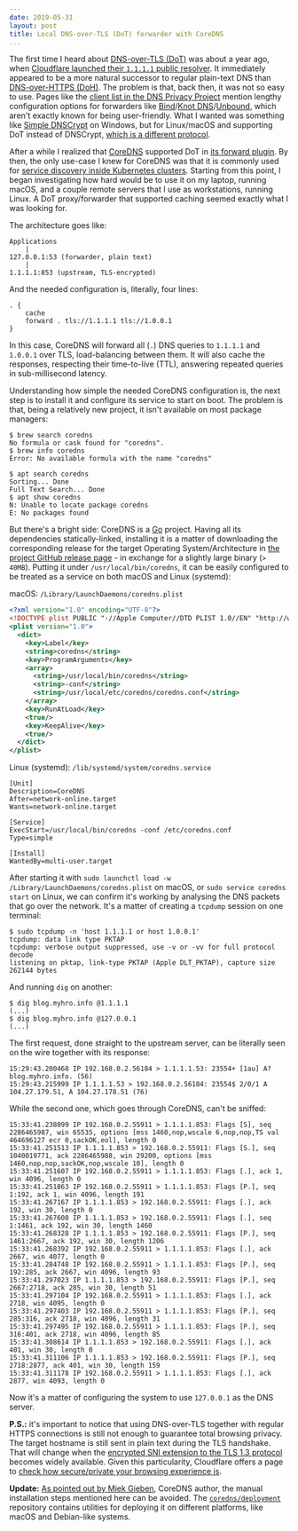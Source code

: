 ```yaml
---
date: 2019-05-31
layout: post
title: Local DNS-over-TLS (DoT) forwarder with CoreDNS
...
```


The first time I heard about [DNS-over-TLS (DoT)][dot] was about a year ago, when [Cloudflare launched their `1.1.1.1` public resolver][1-1-1-1-launch]. It immediately appeared to be a more natural successor to regular plain-text DNS than [DNS-over-HTTPS (DoH)][doh]. The problem is that, back then, it was not so easy to use. Pages like the [client list in the DNS Privacy Project][dns-privacy-clients] mention lengthy configuration options for forwarders like [Bind][bind]/[Knot DNS][knot-dns]/[Unbound][unbound], which aren't exactly known for being user-friendly. What I wanted was something like [Simple DNSCrypt][simple-dnscrypt] on Windows, but for Linux/macOS and supporting DoT instead of DNSCrypt, [which is a different protocol][dnscrypt-protocol].

After a while I realized that [CoreDNS][coredns] supported DoT in [its forward plugin][coredns-forward]. By then, the only use-case I knew for CoreDNS was that it is commonly used for [service discovery inside Kubernetes clusters][coredns-kubernetes]. Starting from this point, I began investigating how hard would be to use it on my laptop, running macOS, and a couple remote servers that I use as workstations, running Linux. A DoT proxy/forwarder that supported caching seemed exactly what I was looking for.

The architecture goes like:

```
Applications
    |
127.0.0.1:53 (forwarder, plain text)
    |
1.1.1.1:853 (upstream, TLS-encrypted)
```

And the needed configuration is, literally, four lines:

```
. {
    cache
    forward . tls://1.1.1.1 tls://1.0.0.1
}
```

In this case, CoreDNS will forward all (`.`) DNS queries to `1.1.1.1` and `1.0.0.1` over TLS, load-balancing between them. It will also cache the responses, respecting their time-to-live (TTL), answering repeated queries in sub-millisecond latency.

Understanding how simple the needed CoreDNS configuration is, the next step is to install it and configure its service to start on boot. The problem is that, being a relatively new project, it isn't available on most package managers:

```
$ brew search coredns
No formula or cask found for "coredns".
$ brew info coredns
Error: No available formula with the name "coredns"
```
```
$ apt search coredns
Sorting... Done
Full Text Search... Done
$ apt show coredns
N: Unable to locate package coredns
E: No packages found
```

But there's a bright side: CoreDNS is a [Go][golang] project. Having all its dependencies statically-linked, installing it is a matter of downloading the corresponding release for the target Operating System/Architecture in [the project GitHub release page][coredns-releases] - in exchange for a slightly large binary (`> 40MB`). Putting it under `/usr/local/bin/coredns`, it can be easily configured to be treated as a service on both macOS and Linux (systemd):

macOS: `/Library/LaunchDaemons/coredns.plist`
```xml
<?xml version="1.0" encoding="UTF-8"?>
<!DOCTYPE plist PUBLIC "-//Apple Computer//DTD PLIST 1.0//EN" "http://www.apple.com/DTDs/PropertyList-1.0.dtd">
<plist version="1.0">
  <dict>
    <key>Label</key>
    <string>coredns</string>
    <key>ProgramArguments</key>
    <array>
      <string>/usr/local/bin/coredns</string>
      <string>-conf</string>
      <string>/usr/local/etc/coredns/coredns.conf</string>
    </array>
    <key>RunAtLoad</key>
    <true/>
    <key>KeepAlive</key>
    <true/>
  </dict>
</plist>
```

Linux (systemd): `/lib/systemd/system/coredns.service`
```
[Unit]
Description=CoreDNS
After=network-online.target
Wants=network-online.target

[Service]
ExecStart=/usr/local/bin/coredns -conf /etc/coredns.conf
Type=simple

[Install]
WantedBy=multi-user.target
```

After starting it with `sudo launchctl load -w /Library/LaunchDaemons/coredns.plist` on macOS, or `sudo service coredns start` on Linux, we can confirm it's working by analysing the DNS packets that go over the network. It's a matter of creating a `tcpdump` session on one terminal:

```
$ sudo tcpdump -n 'host 1.1.1.1 or host 1.0.0.1'
tcpdump: data link type PKTAP
tcpdump: verbose output suppressed, use -v or -vv for full protocol decode
listening on pktap, link-type PKTAP (Apple DLT_PKTAP), capture size 262144 bytes
```

And running `dig` on another:

```
$ dig blog.myhro.info @1.1.1.1
(...)
$ dig blog.myhro.info @127.0.0.1
(...)
```

The first request, done straight to the upstream server, can be literally seen on the wire together with its response:

```
15:29:43.200468 IP 192.168.0.2.56184 > 1.1.1.1.53: 23554+ [1au] A? blog.myhro.info. (56)
15:29:43.215999 IP 1.1.1.1.53 > 192.168.0.2.56184: 23554$ 2/0/1 A 104.27.179.51, A 104.27.178.51 (76)
```

While the second one, which goes through CoreDNS, can't be sniffed:

```
15:33:41.238099 IP 192.168.0.2.55911 > 1.1.1.1.853: Flags [S], seq 2286465987, win 65535, options [mss 1460,nop,wscale 6,nop,nop,TS val 464696127 ecr 0,sackOK,eol], length 0
15:33:41.251513 IP 1.1.1.1.853 > 192.168.0.2.55911: Flags [S.], seq 1040019771, ack 2286465988, win 29200, options [mss 1460,nop,nop,sackOK,nop,wscale 10], length 0
15:33:41.251607 IP 192.168.0.2.55911 > 1.1.1.1.853: Flags [.], ack 1, win 4096, length 0
15:33:41.251863 IP 192.168.0.2.55911 > 1.1.1.1.853: Flags [P.], seq 1:192, ack 1, win 4096, length 191
15:33:41.267167 IP 1.1.1.1.853 > 192.168.0.2.55911: Flags [.], ack 192, win 30, length 0
15:33:41.267608 IP 1.1.1.1.853 > 192.168.0.2.55911: Flags [.], seq 1:1461, ack 192, win 30, length 1460
15:33:41.268328 IP 1.1.1.1.853 > 192.168.0.2.55911: Flags [P.], seq 1461:2667, ack 192, win 30, length 1206
15:33:41.268392 IP 192.168.0.2.55911 > 1.1.1.1.853: Flags [.], ack 2667, win 4077, length 0
15:33:41.284748 IP 192.168.0.2.55911 > 1.1.1.1.853: Flags [P.], seq 192:285, ack 2667, win 4096, length 93
15:33:41.297023 IP 1.1.1.1.853 > 192.168.0.2.55911: Flags [P.], seq 2667:2718, ack 285, win 30, length 51
15:33:41.297104 IP 192.168.0.2.55911 > 1.1.1.1.853: Flags [.], ack 2718, win 4095, length 0
15:33:41.297403 IP 192.168.0.2.55911 > 1.1.1.1.853: Flags [P.], seq 285:316, ack 2718, win 4096, length 31
15:33:41.297495 IP 192.168.0.2.55911 > 1.1.1.1.853: Flags [P.], seq 316:401, ack 2718, win 4096, length 85
15:33:41.308614 IP 1.1.1.1.853 > 192.168.0.2.55911: Flags [.], ack 401, win 30, length 0
15:33:41.311106 IP 1.1.1.1.853 > 192.168.0.2.55911: Flags [P.], seq 2718:2877, ack 401, win 30, length 159
15:33:41.311178 IP 192.168.0.2.55911 > 1.1.1.1.853: Flags [.], ack 2877, win 4093, length 0
```

Now it's a matter of configuring the system to use `127.0.0.1` as the DNS server.

**P.S.:** it's important to notice that using DNS-over-TLS together with regular HTTPS connections is still not enough to guarantee total browsing privacy. The target hostname is still sent in plain text during the TLS handshake. That will change when the [encrypted SNI extension to the TLS 1.3 protocol][encrypted-sni] becomes widely available. Given this particularity, Cloudflare offers a page to [check how secure/private your browsing experience is][cloudflare-sec-check].

**Update:** [As pointed out by Miek Gieben][miekg-tweet], CoreDNS author, the manual installation steps mentioned here can be avoided. The [`coredns/deployment`][coredns-deployment] repository contains utilities for deploying it on different platforms, like macOS and Debian-like systems.


[1-1-1-1-launch]: https://blog.cloudflare.com/dns-resolver-1-1-1-1/
[bind]: https://www.isc.org/downloads/bind/
[cloudflare-sec-check]: https://www.cloudflare.com/ssl/encrypted-sni/
[coredns-deployment]: https://github.com/coredns/deployment
[coredns-forward]: https://coredns.io/plugins/forward/
[coredns-kubernetes]: https://kubernetes.io/docs/tasks/administer-cluster/coredns/
[coredns-releases]: https://github.com/coredns/coredns/releases
[coredns]: https://coredns.io/
[dns-privacy-clients]: https://dnsprivacy.org/wiki/display/DP/DNS+Privacy+Clients
[dnscrypt-protocol]: https://dnscrypt.info/protocol/
[doh]: https://en.wikipedia.org/wiki/DNS_over_HTTPS
[dot]: https://en.wikipedia.org/wiki/DNS_over_TLS
[encrypted-sni]: https://blog.cloudflare.com/encrypted-sni/
[golang]: https://golang.org/
[knot-dns]: https://www.knot-dns.cz/
[miekg-tweet]: https://twitter.com/miekg/status/1134496951976812544
[simple-dnscrypt]: https://simplednscrypt.org/
[unbound]: https://nlnetlabs.nl/unbound
